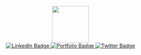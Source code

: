 <div id="header" align="center">
  <img src="https://media.giphy.com/media/M9gbBd9nbDrOTu1Mqx/giphy.gif" width="100"/>
  <div id="badges">
  <a href="https://www.linkedin.com/in/ijidakinro-ayooluwa-60464326a/">
    <img src="https://img.shields.io/badge/LinkedIn-blue?style=for-the-badge&logo=linkedin&logoColor=white" alt="LinkedIn Badge"/>
  </a>
  <a href="https:https://ay00luwa.vercel.app">
    <img src="https://img.shields.io/badge/My%20Website%-8A2BE2e" alt="Portfolio Badge"/>
  </a>
  <a href="https://twitter.com/AyooluwaToluwa2">
    <img src="https://img.shields.io/badge/Twitter-blue?style=for-the-badge&logo=twitter&logoColor=white" alt="Twitter Badge"/>
  </a>
</div>
</div>

